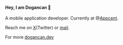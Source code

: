 #### Hey, I am Dogancan 👋

A mobile application developer. Currently at @[Appcent](https://www.appcent.mobi).

Reach me on [X](http://x.com/dogancna)(Twitter) or [mail](mailto:hi@dogancan.dev).

For more [dogancan.dev](https://www.dogancan.dev)
